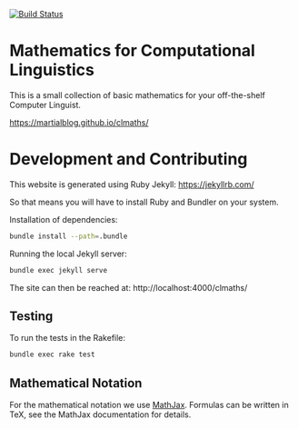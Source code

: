 [![Build Status](https://travis-ci.org/martialblog/clmaths.svg?branch=master)](https://travis-ci.org/martialblog/clmaths)

# Mathematics for Computational Linguistics

This is a small collection of basic mathematics for your off-the-shelf Computer Linguist.

https://martialblog.github.io/clmaths/

# Development and Contributing

This website is generated using Ruby Jekyll: https://jekyllrb.com/

So that means you will have to install Ruby and Bundler on your system.

Installation of dependencies:

```bash
bundle install --path=.bundle
```

Running the local Jekyll server:

```bash
bundle exec jekyll serve
```

The site can then be reached at: http://localhost:4000/clmaths/

## Testing

To run the tests in the Rakefile:

```bash
bundle exec rake test
```

## Mathematical Notation

For the mathematical notation we use [MathJax](https://www.mathjax.org/). Formulas can be written in TeX, see the MathJax documentation for details.
